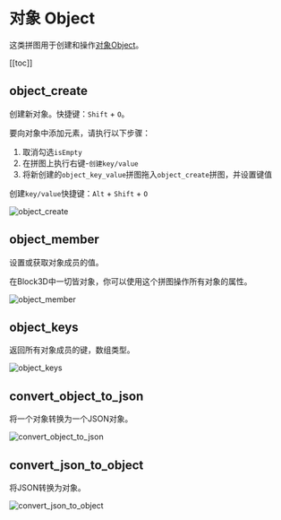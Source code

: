 # 对象 Object

这类拼图用于创建和操作[对象Object](https://developer.mozilla.org/zh-CN/docs/Web/JavaScript/Reference/Global_Objects/Object)。

[[toc]]

## object_create

创建新对象。快捷键：`Shift` + `O`。

要向对象中添加元素，请执行以下步骤：
1. 取消勾选`isEmpty`
2. 在拼图上执行右键-`创建key/value`
3. 将新创建的`object_key_value`拼图拖入`object_create`拼图，并设置键值

创建`key/value`快捷键：`Alt` + `Shift` + `O`

![object_create](/imgs/blocks/object_create.png)

## object_member

设置或获取对象成员的值。

在Block3D中一切皆对象，你可以使用这个拼图操作所有对象的属性。

![object_member](/imgs/blocks/object_member.png)

## object_keys

返回所有对象成员的键，数组类型。

![object_keys](/imgs/blocks/object_keys.png)

## convert_object_to_json

将一个对象转换为一个JSON对象。

![convert_object_to_json](/imgs/blocks/convert_object_to_json.png)

## convert_json_to_object

将JSON转换为对象。

![convert_json_to_object](/imgs/blocks/convert_json_to_object.png)
